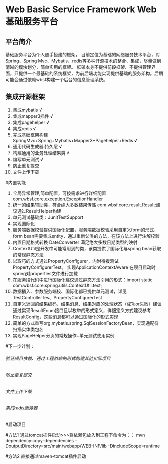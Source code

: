 # Web Basic Service Framework Web基础服务平台

## 平台简介

基础服务平台为个人随手搭建的框架， 目前定位为基础的网络服务技术平台，对Spring、Spring Mvc、Mybatis、redis等多种开源技术的整合、集成，尽量做到清晰的模块划分，简单实用的框架。
框架本身不提供前段框架、不提供管理界面，只提供一个最基础的系统框架，为前后端功能实现提供基础的服务架构。后期可能会通过依赖wbsf构建一个后台的信息管理系统。

## 集成开源框架

1.  集成mybatis √
2.  集成mapper3插件 √
3.  集成pagehelper √
4.  集成redis √
5.  完成基础框架构建 SpringMvc+Spring+Mybatis+Mapper3+Pagehelper+Redis √
6.  通用代码生成器:持久层 √
7.  构建通用的业务处理结果类  √
8.  编写单元测试 √
9.  防止重复提交
10. 文件上传下载

#内置功能

1. 全局异常管理,简单配置，可按需求进行详细配置
	com.wbsf.core.exception.ExceptionHandler 
2. 统一的结果辅助类，符合绝大多数结果传递
	com.wbsf.core.result.Result:建议通过ResultHelper构建
3. 单元测试基础类：JunitTestSupport
4. 实现国际化
5. 服务端数据校验提供国际化配置，服务端数据校验采用自定义form的形式，form bean需要集成entity，通过重新父类的方法，在该方法上进行注解校验
6. 内置日期格式转换 DateConverter 满足绝大多数日期类型的映射
7. ContextUtil是开发中可能常用到的类，该类提供了国际化与spring bean获取的常规静态方法
8. 以取巧的方式通过PropertyConfigurer，内附待援测试PropertyConfigurerTest。 实现ApplicationContextAware 在项目启动时spring对properties文件进行加载
9. 在服务段代码中进行国际化建议通过静态方法引用的形式：import static com.wbsf.core.spring.utils.ContextUtil.text;
10. 数据插入、参数服务端校、国际化都已提供单元测试，详见TestControllerTes、PropertyConfigurerTest
11. 自定义返回的结果编码、结果消息、结果对应的处理状态（成功or失败）建议通过实现ResultEnum接口且以枚举的形式定义，详细定义方式建议参考ResultConfig，这些消息都可以通过国际化的形式实现
12. 简单的方式重写org.mybatis.spring.SqlSessionFactoryBean，实现通配符扫描实体类包名
13. 实现PageHelper分页的常规操作+单元测试使用实例

#下一步计划：
###### 验证项目依赖、通过工程依赖的形式构建其他实际项目
###### 防止重复提交
###### 文件上传下载
###### 集成redis服务器

#启动项目

#方法1 通过tomcat插件启动>>>将依赖包放入到工程下命令为：：
	mvn dependency:copy-dependencies -DoutputDirectory=src/main/webapp/WEB-INF/lib  -DincludeScope=runtime
	
#方法2 直接通过maven-tomcat插件启动
